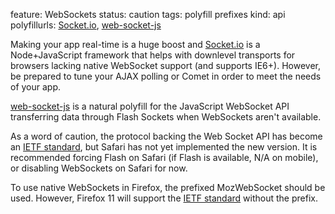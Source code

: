 feature: WebSockets
status: caution
tags: polyfill prefixes
kind: api
polyfillurls: [Socket.io](http://socket.io/), [web-socket-js](https://github.com/gimite/web-socket-js)

Making your app real-time is a huge boost and [Socket.io](http://socket.io/) is a Node+JavaScript framework that helps with downlevel transports for browsers lacking native WebSocket support (and supports IE6+). However, be prepared to tune your AJAX polling or Comet in order to meet the needs of your app.

[web-socket-js](https://github.com/gimite/web-socket-js) is a natural polyfill for the JavaScript WebSocket API transferring data through Flash Sockets when WebSockets aren't available.

As a word of caution, the protocol backing the Web Socket API has become an [IETF standard](http://tools.ietf.org/html/rfc6455), but Safari has not yet implemented the new version. It is recommended forcing Flash on Safari (if Flash is available, N/A on mobile), or disabling WebSockets on Safari for now.

To use native WebSockets in Firefox, the prefixed MozWebSocket should be used. However, Firefox 11 will support the [IETF standard](http://tools.ietf.org/html/rfc6455) without the prefix.
